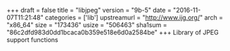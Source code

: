 +++
draft = false
title = "libjpeg"
version = "9b-5"
date = "2016-11-07T11:21:48"
categories = ['lib']
upstreamurl = "http://www.ijg.org/"
arch = "x86_64"
size = "173436"
usize = "506463"
sha1sum = "86c2dfd983d0dd1bcaca0b359e518e6d0a2584be"
+++
Library of JPEG support functions